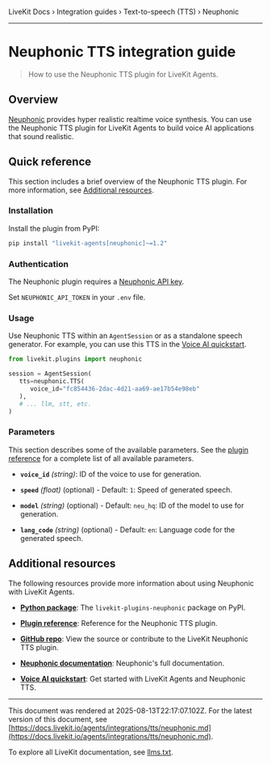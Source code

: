 LiveKit Docs › Integration guides › Text-to-speech (TTS) › Neuphonic

---

# Neuphonic TTS integration guide

> How to use the Neuphonic TTS plugin for LiveKit Agents.

## Overview

[Neuphonic](https://neuphonic.com/) provides hyper realistic realtime voice synthesis. You can use the Neuphonic TTS plugin for LiveKit Agents to build voice AI applications that sound realistic.

## Quick reference

This section includes a brief overview of the Neuphonic TTS plugin. For more information, see [Additional resources](#additional-resources).

### Installation

Install the plugin from PyPI:

```bash
pip install "livekit-agents[neuphonic]~=1.2"

```

### Authentication

The Neuphonic plugin requires a [Neuphonic API key](https://app.neuphonic.com/apikey).

Set `NEUPHONIC_API_TOKEN` in your `.env` file.

### Usage

Use Neuphonic TTS within an `AgentSession` or as a standalone speech generator. For example, you can use this TTS in the [Voice AI quickstart](https://docs.livekit.io/agents/start/voice-ai.md).

```python
from livekit.plugins import neuphonic

session = AgentSession(
   tts=neuphonic.TTS(
      voice_id="fc854436-2dac-4d21-aa69-ae17b54e98eb"
   ),
   # ... llm, stt, etc.
)

```

### Parameters

This section describes some of the available parameters. See the [plugin reference](https://docs.livekit.io/reference/python/v1/livekit/plugins/neuphonic/index.html.md#livekit.plugins.neuphonic.TTS) for a complete list of all available parameters.

- **`voice_id`** _(string)_: ID of the voice to use for generation.

- **`speed`** _(float)_ (optional) - Default: `1`: Speed of generated speech.

- **`model`** _(string)_ (optional) - Default: `neu_hq`: ID of the model to use for generation.

- **`lang_code`** _(string)_ (optional) - Default: `en`: Language code for the generated speech.

## Additional resources

The following resources provide more information about using Neuphonic with LiveKit Agents.

- **[Python package](https://pypi.org/project/livekit-plugins-neuphonic/)**: The `livekit-plugins-neuphonic` package on PyPI.

- **[Plugin reference](https://docs.livekit.io/reference/python/v1/livekit/plugins/neuphonic/index.html.md#livekit.plugins.neuphonic.TTS)**: Reference for the Neuphonic TTS plugin.

- **[GitHub repo](https://github.com/livekit/agents/tree/main/livekit-plugins/livekit-plugins-neuphonic)**: View the source or contribute to the LiveKit Neuphonic TTS plugin.

- **[Neuphonic documentation](https://docs.neuphonic.com/)**: Neuphonic's full documentation.

- **[Voice AI quickstart](https://docs.livekit.io/agents/start/voice-ai.md)**: Get started with LiveKit Agents and Neuphonic TTS.

---

This document was rendered at 2025-08-13T22:17:07.102Z.
For the latest version of this document, see [https://docs.livekit.io/agents/integrations/tts/neuphonic.md](https://docs.livekit.io/agents/integrations/tts/neuphonic.md).

To explore all LiveKit documentation, see [llms.txt](https://docs.livekit.io/llms.txt).